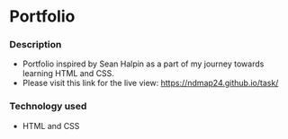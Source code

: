 
# Portfolio
### Description
- Portfolio inspired by Sean Halpin as a part of my journey towards learning HTML and CSS.
- Please visit this link for the live view: https://ndmap24.github.io/task/
 
### Technology used
- HTML and CSS

